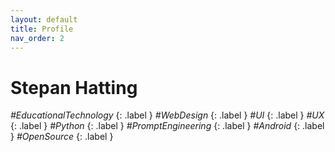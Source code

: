 ```yaml
---
layout: default
title: Profile
nav_order: 2
---
```


# [](#header-1)Stepan Hatting
*#EducationalTechnology*
{: .label }
*#WebDesign*
{: .label }
*#UI*
{: .label }
*#UX*
{: .label }
*#Python*
{: .label }
*#PromptEngineering*
{: .label }
*#Android*
{: .label }
*#OpenSource*
{: .label }
